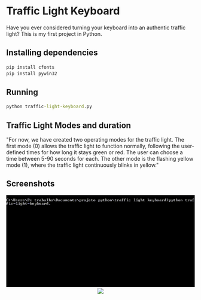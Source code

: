 
# Traffic Light Keyboard

Have you ever considered turning your keyboard into an authentic traffic light? This is my first project in Python.

## Installing dependencies

```cmd
pip install cfonts
pip install pywin32
```

## Running

```cmd
python traffic-light-keyboard.py
```

## Traffic Light Modes and duration

"For now, we have created two operating modes for the traffic light. The first mode (0) allows the traffic light to function normally, following the user-defined times for how long it stays green or red. The user can choose a time between 5-90 seconds for each. The other mode is the flashing yellow mode (1), where the traffic light continuously blinks in yellow."

## Screenshots
<p align="center">
<img src="/code-working-in-terminal.gif">
<img src="/lights_in_keyboard.gif">
</p>
